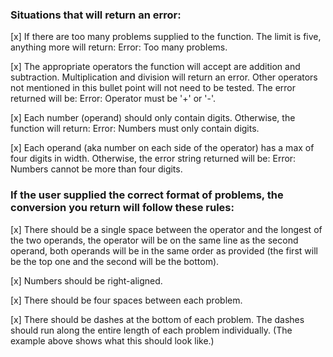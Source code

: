 ### Situations that will return an error:

[x] If there are too many problems supplied to the function. The limit is five, anything more will return: Error: Too many problems.

[x] The appropriate operators the function will accept are addition and subtraction. Multiplication and division will return an error. Other operators not mentioned in this bullet point will not need to be tested. The error returned will be: Error: Operator must be '+' or '-'.

[x] Each number (operand) should only contain digits. Otherwise, the function will return: Error: Numbers must only contain digits.

[x] Each operand (aka number on each side of the operator) has a max of four digits in width. Otherwise, the error string returned will be: Error: Numbers cannot be more than four digits.

### If the user supplied the correct format of problems, the conversion you return will follow these rules:

[x] There should be a single space between the operator and the longest of the two operands, the operator will be on the same line as the second operand, both operands will be in the same order as provided (the first will be the top one and the second will be the bottom).

[x] Numbers should be right-aligned.

[x] There should be four spaces between each problem.

[x] There should be dashes at the bottom of each problem. The dashes should run along the entire length of each problem individually. (The example above shows what this should look like.)
